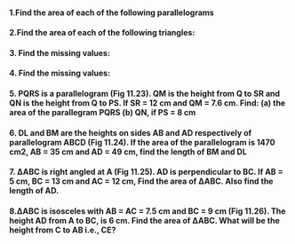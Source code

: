 #### 1.Find the area of each of the following parallelograms
#### 2.Find the area of each of the following triangles:
#### 3. Find the missing values:
#### 4. Find the missing values:
#### 5. PQRS is a parallelogram (Fig 11.23). QM is the height from Q to SR and QN is the height from Q to PS. If SR = 12 cm and QM = 7.6 cm. Find: (a) the area of the parallegram PQRS (b) QN, if PS = 8 cm
#### 6. DL and BM are the heights on sides AB and AD respectively of parallelogram ABCD (Fig 11.24). If the area of the parallelogram is 1470 cm2, AB = 35 cm and AD = 49 cm, find the length of BM and DL
#### 7. ∆ABC is right angled at A (Fig 11.25). AD is perpendicular to BC. If AB = 5 cm, BC = 13 cm and AC = 12 cm, Find the area of ∆ABC. Also find the length of AD.
#### 8.∆ABC is isosceles with AB = AC = 7.5 cm and BC = 9 cm (Fig 11.26). The height AD from A to BC, is 6 cm. Find the area of ∆ABC. What will be the height from C to AB i.e., CE?

